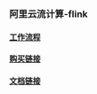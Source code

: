 ### 阿里云流计算-flink

#### [工作流程](http://docs-aliyun.cn-hangzhou.oss.aliyun-inc.com/assets/pic/70009/cn_zh/1524015381069/%E6%93%8D%E4%BD%9C%E6%B5%81%E7%A8%8B.png)

#### [购买链接](https://data.aliyun.com/product/sc?spm=5176.10695662.1131226.1.c7166a8cIsGHw3)

#### [文档链接](https://help.aliyun.com/product/45029.html?spm=5176.11065259.1996646101.13.150e1d06IfEWTF)

